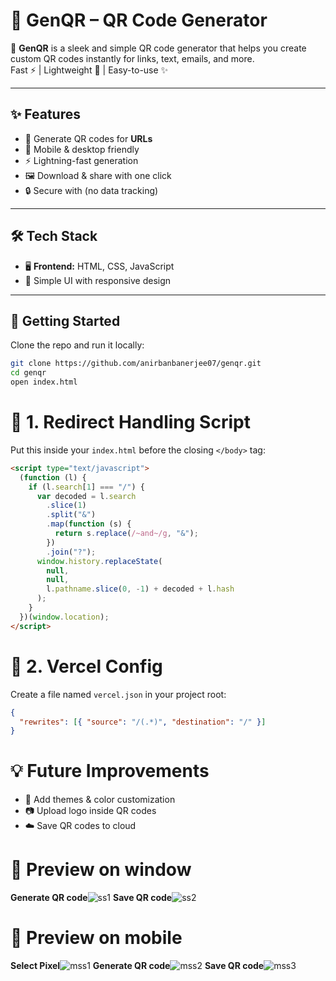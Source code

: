 # 🔗 GenQR – QR Code Generator  

🚀 **GenQR** is a sleek and simple QR code generator that helps you create custom QR codes instantly for links, text, emails, and more.  
Fast ⚡ | Lightweight 🎯 | Easy-to-use ✨  

---

## ✨ Features
- 🎨 Generate QR codes for **URLs**
- 📱 Mobile & desktop friendly
- ⚡ Lightning-fast generation
- 🖼️ Download & share with one click
- 🔒 Secure with (no data tracking)

---

## 🛠️ Tech Stack
- 🖥️ **Frontend:** HTML, CSS, JavaScript  
- 🎨 Simple UI with responsive design  

---

## 🚀 Getting Started
Clone the repo and run it locally:
```bash
git clone https://github.com/anirbanbanerjee07/genqr.git
cd genqr
open index.html
``` 

# 📜 1. Redirect Handling Script
Put this inside your `index.html` before the closing `</body>` tag:  

```html
<script type="text/javascript">
  (function (l) {
    if (l.search[1] === "/") {
      var decoded = l.search
        .slice(1)
        .split("&")
        .map(function (s) {
          return s.replace(/~and~/g, "&");
        })
        .join("?");
      window.history.replaceState(
        null,
        null,
        l.pathname.slice(0, -1) + decoded + l.hash
      );
    }
  })(window.location);
</script>
```

# 📜 2. Vercel Config
Create a file named `vercel.json` in your project root:

```json
{
  "rewrites": [{ "source": "/(.*)", "destination": "/" }]
}
```

# 💡 Future Improvements
- 🌈 Add themes & color customization
- 📷 Upload logo inside QR codes
- ☁️ Save QR codes to cloud

# 📸 Preview on window
**Generate QR code**![ss1](https://github.com/user-attachments/assets/6d8c71d4-3726-4237-b271-82db94ddb988)
**Save QR code**![ss2](https://github.com/user-attachments/assets/d49d0cf9-331a-45e9-85a8-e4806f1fa5ec)

# 📸 Preview on mobile
**Select Pixel**![mss1](https://github.com/user-attachments/assets/aec0d9a9-8e1c-4c1c-8107-d2f3237d956c)
**Generate QR code**![mss2](https://github.com/user-attachments/assets/6a5425f0-1996-4631-b0a0-a09b8ab39b60)
**Save QR code**![mss3](https://github.com/user-attachments/assets/8509b638-cb5f-4b09-81ea-2fdce9e50e6c)
